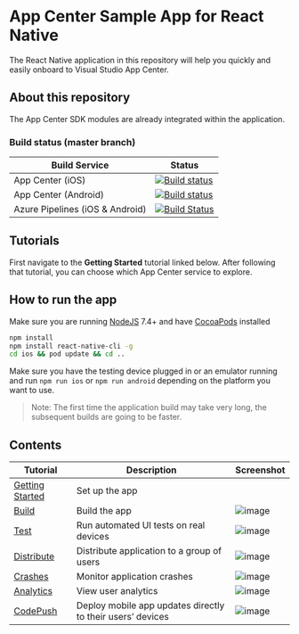 # App Center Sample App for React Native

The React Native application in this repository will help you quickly and easily onboard to Visual Studio App Center.

## About this repository

The App Center SDK modules are already integrated within the application.

### Build status (master branch)

| Build Service                   | Status                                                                                                                                                                                                                                                                |
| ------------------------------- | --------------------------------------------------------------------------------------------------------------------------------------------------------------------------------------------------------------------------------------------------------------------- |
| App Center (iOS)                | [![Build status](https://build.appcenter.ms/v0.1/apps/b0241ddd-7d25-4594-9066-f337e833eeaf/branches/master/badge)](https://appcenter.ms)                                                                                                                              |
| App Center (Android)            | [![Build status](https://build.appcenter.ms/v0.1/apps/d15a5805-93ae-4edb-bd37-f81e51f92626/branches/master/badge)](https://appcenter.ms)                                                                                                                              |
| Azure Pipelines (iOS & Android) | [![Build Status](https://dev.azure.com/msmobilecenter/Mobile-Center/_apis/build/status/sampleapp/microsoft.appcenter-sampleapp-react-native?branchName=master)](https://dev.azure.com/msmobilecenter/Mobile-Center/_build/latest?definitionId=3728&branchName=master) |

## Tutorials

First navigate to the **Getting Started** tutorial linked below. After following that tutorial, you can choose which App Center service to explore.

## How to run the app

Make sure you are running [NodeJS](https://nodejs.org/) 7.4+ and have [CocoaPods](https://cocoapods.org) installed

```sh
npm install
npm install react-native-cli -g
cd ios && pod update && cd ..
```

Make sure you have the testing device plugged in or an emulator running and run `npm run ios` or `npm run android` depending on the platform you want to use.

> Note:
> The first time the application build may take very long, the subsequent builds are going to be faster.

## Contents

| Tutorial                                                                                          | Description                                                | Screenshot                                                                                                     |
| ------------------------------------------------------------------------------------------------- | ---------------------------------------------------------- | -------------------------------------------------------------------------------------------------------------- |
| [Getting Started](https://docs.microsoft.com/en-us/appcenter/quickstarts/android/getting-started) | Set up the app                                             |
| [Build](https://docs.microsoft.com/en-us/appcenter/quickstarts/android/build)                     | Build the app                                              | ![image](https://user-images.githubusercontent.com/30265843/38382707-5428679a-3913-11e8-93a9-29b47700ee1c.png) |
| [Test](https://docs.microsoft.com/en-us/appcenter/quickstarts/android/test)                       | Run automated UI tests on real devices                     | ![image](https://user-images.githubusercontent.com/30265843/38382756-72711986-3913-11e8-92fe-e4c3b643c3f4.png) |
| [Distribute](https://docs.microsoft.com/en-us/appcenter/quickstarts/android/distribute)           | Distribute application to a group of users                 | ![image](https://user-images.githubusercontent.com/30265843/38382777-81af96e8-3913-11e8-8c13-b191921e28ea.png) |
| [Crashes](https://docs.microsoft.com/en-us/appcenter/quickstarts/android/crashes)                 | Monitor application crashes                                | ![image](https://user-images.githubusercontent.com/30265843/38382795-8d46268e-3913-11e8-8363-da1f9b621cfa.png) |
| [Analytics](https://docs.microsoft.com/en-us/appcenter/quickstarts/android/analytics)             | View user analytics                                        | ![image](https://user-images.githubusercontent.com/30265843/38382813-953b1b56-3913-11e8-9e47-0f12c3f52149.png) |
| [CodePush](https://docs.microsoft.com/en-us/appcenter/distribution/codepush/)                     | Deploy mobile app updates directly to their users’ devices | ![image](https://user-images.githubusercontent.com/30265843/38382840-a801ed64-3913-11e8-9e0d-36a5b7092a98.png) |
